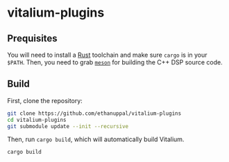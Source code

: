 # vitalium-plugins

## Prequisites

You will need to install a [Rust](https://rustup.rs) toolchain and make sure `cargo` is in your `$PATH`.
Then, you need to grab [`meson`](https://mesonbuild.com) for building the C++ DSP source code.

## Build

First, clone the repository:
```sh
git clone https://github.com/ethanuppal/vitalium-plugins
cd vitalium-plugins
git submodule update --init --recursive
```

Then, run `cargo build`, which will automatically build Vitalium.
```sh
cargo build
```
